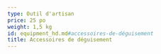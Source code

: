 ```yaml
---
type: Outil d'artisan
price: 25 po
weight: 1,5 kg
id: equipment_hd.md#accessoires-de-déguisement
title: Accessoires de déguisement
---
```


